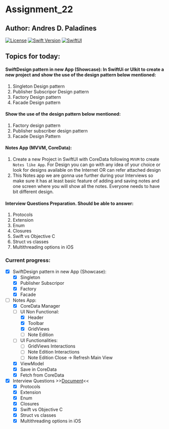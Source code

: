 # Assignment_22
## Author: Andres D. Paladines

[![License][license-image]][license-url] [![Swift Version][swift-image]][swift-url]  [![SwiftUI][swiftUI-image]][swiftUI-url]

## Topics for today:
#### SwiftDesign pattern in new App (Showcase): In SwiftUi or UIkit to create a new project and show the use of the design pattern below mentioned:
1. Singleton Design pattern
2. Publisher Subscripor Design pattern
3. Factory Design pattern
4. Facade  Design pattern

#### Show the use of the design pattern below mentioned:
1. Factory design pattern
2. Publisher subscriber design pattern
3. Facade Design Pattern

#### Notes App (MVVM, CoreData):
1. Create a new Project in SwiftUI with CoreData following `MVVM` to create `Notes like App`. For Design you can go with any idea of your choice or look for designs available on the Internet OR can refer attached design
2. This Notes app we are gonna use further during your Interviews so make sure it has at least basic feature of adding and saving notes and one screen where you will show all the notes. Everyone needs to have bit different design.

#### Interview Questions Preparation. Should be able to answer:
1. Protocols
2. Extension
3. Enum
4. Closures
5. Swift vs Objective C
6. Struct vs classes
7. Multithreading options in iOS

### Current progress:
- [x] SwiftDesign pattern in new App (Showcase):
    - [x] Singleton
    - [x] Publisher Subscripor
    - [x] Factory
    - [x] Facade

- [ ] Notes App:
    - [x] CoreData Manager
    - [ ] UI Non Functional:
        - [x] Header
        - [x] Toolbar 
        - [x] GridViews
        - [ ] Note Edition
    - [ ] UI Functionalities:
        - [ ] GridViews Interactions
        - [ ] Note Edition Interactions
        - [ ] Note Edition Close -> Refresh Main View
    - [x] ViewModel
    - [x] Save in CoreData
    - [x] Fetch from CoreData

- [x] Interview Questions >>[Document](./Resources/QuestionsAnswers.md)<<
    - [x] Protocols
    - [x] Extension
    - [x] Enum
    - [x] Closures
    - [x] Swift vs Objective C
    - [x] Struct vs classes
    - [x] Multithreading options in iOS

[swift-image]:https://img.shields.io/badge/Swift-5.8.1-orange?style=for-the-badge
[swift-url]: https://swift.org/

[license-image]: https://img.shields.io/badge/License-MIT-blue?style=for-the-badge
[license-url]: LICENSE

[SwiftUI-image]: https://img.shields.io/badge/SwiftUI-3.0-orange?style=for-the-badge&logo=swift&logoColor=white
[SwiftUI-url]: https://developer.apple.com/xcode/swiftui/
